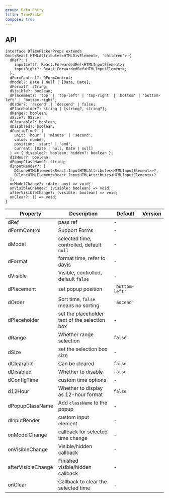```yaml
---
group: Data Entry
title: TimePicker
compose: true
---
```


## API

```tsx
interface DTimePickerProps extends Omit<React.HTMLAttributes<HTMLDivElement>, 'children'> {
  dRef?: {
    inputLeft?: React.ForwardedRef<HTMLInputElement>;
    inputRight?: React.ForwardedRef<HTMLInputElement>;
  };
  dFormControl?: DFormControl;
  dModel?: Date | null | [Date, Date];
  dFormat?: string;
  dVisible?: boolean;
  dPlacement?: 'top' | 'top-left' | 'top-right' | 'bottom' | 'bottom-left' | 'bottom-right';
  dOrder?: 'ascend' | 'descend' | false;
  dPlaceholder?: string | [string?, string?];
  dRange?: boolean;
  dSize?: DSize;
  dClearable?: boolean;
  dDisabled?: boolean;
  dConfigTime?: (
    unit: 'hour' | 'minute' | 'second',
    value: number,
    position: 'start' | 'end',
    current: [Date | null, Date | null]
  ) => { disabled?: boolean; hidden?: boolean };
  d12Hour?: boolean;
  dPopupClassName?: string;
  dInputRender?: [
    DCloneHTMLElement<React.InputHTMLAttributes<HTMLInputElement>>?,
    DCloneHTMLElement<React.InputHTMLAttributes<HTMLInputElement>>?
  ];
  onModelChange?: (date: any) => void;
  onVisibleChange?: (visible: boolean) => void;
  afterVisibleChange?: (visible: boolean) => void;
  onClear?: () => void;
}
```

<!-- prettier-ignore-start -->
| Property | Description | Default | Version | 
| --- | --- | --- | --- | 
| dRef | pass ref | - | |
| dFormControl | Support Forms | - | |
| dModel | selected time, controlled, default `null` | - | |
| dFormat | format time, refer to [dayjs](https://day.js.org/docs/en/display/format) | - | |
| dVisible | Visible, controlled, default `false` | - | |
| dPlacement | set popup position | `'bottom-left'` | |
| dOrder | Sort time, `false` means no sorting | `'ascend'` | |
| dPlaceholder | set the placeholder text of the selection box | - | |
| dRange | Whether range selection | `false` | |
| dSize | set the selection box size | - | |
| dClearable | Can be cleared | `false` | |
| dDisabled | Whether to disable | `false` | |
| dConfigTime | custom time options | - | |
| d12Hour | Whether to display as 12-hour format | `false` | |
| dPopupClassName | Add `className` to the popup | - | |
| dInputRender | custom input element | - | |
| onModelChange | callback for selected time change | - | |
| onVisibleChange | Visible/hidden callback | - | |
| afterVisibleChange | Finished visible/hidden callback | - | |
| onClear | Callback to clear the selected time | - | |
<!-- prettier-ignore-end -->
